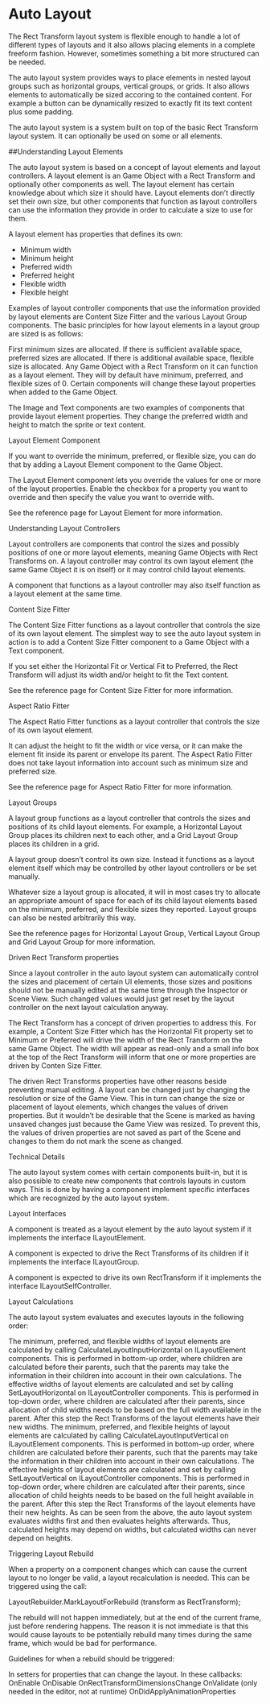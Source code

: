 # Auto Layout

The Rect Transform layout system is flexible enough to handle a lot of different types of layouts and it also allows placing elements in a complete freeform fashion. However, sometimes something a bit more structured can be needed.

The auto layout system provides ways to place elements in nested layout groups such as horizontal groups, vertical groups, or grids. It also allows elements to automatically be sized accoring to the contained content. For example a button can be dynamically resized to exactly fit its text content plus some padding.

The auto layout system is a system built on top of the basic Rect Transform layout system. It can optionally be used on some or all elements.

##Understanding Layout Elements

The auto layout system is based on a concept of layout elements and layout controllers. A layout element is an Game Object with a Rect Transform and optionally other components as well. The layout element has certain knowledge about which size it should have. Layout elements don’t directly set their own size, but other components that function as layout controllers can use the information they provide in order to calculate a size to use for them.

A layout element has properties that defines its own:

* Minimum width
* Minimum height
* Preferred width
* Preferred height
* Flexible width
* Flexible height

Examples of layout controller components that use the information provided by layout elements are Content Size Fitter and the various Layout Group components. The basic principles for how layout elements in a layout group are sized is as follows:

First minimum sizes are allocated.
If there is sufficient available space, preferred sizes are allocated.
If there is additional available space, flexible size is allocated.
Any Game Object with a Rect Transform on it can function as a layout element. They will by default have minimum, preferred, and flexible sizes of 0. Certain components will change these layout properties when added to the Game Object.

The Image and Text components are two examples of components that provide layout element properties. They change the preferred width and height to match the sprite or text content.

Layout Element Component

If you want to override the minimum, preferred, or flexible size, you can do that by adding a Layout Element component to the Game Object.


The Layout Element component lets you override the values for one or more of the layout properties. Enable the checkbox for a property you want to override and then specify the value you want to override with.

See the reference page for Layout Element for more information.

Understanding Layout Controllers

Layout controllers are components that control the sizes and possibly positions of one or more layout elements, meaning Game Objects with Rect Transforms on. A layout controller may control its own layout element (the same Game Object it is on itself) or it may control child layout elements.

A component that functions as a layout controller may also itself function as a layout element at the same time.

Content Size Fitter

The Content Size Fitter functions as a layout controller that controls the size of its own layout element. The simplest way to see the auto layout system in action is to add a Content Size Fitter component to a Game Object with a Text component.


If you set either the Horizontal Fit or Vertical Fit to Preferred, the Rect Transform will adjust its width and/or height to fit the Text content.

See the reference page for Content Size Fitter for more information.

Aspect Ratio Fitter

The Aspect Ratio Fitter functions as a layout controller that controls the size of its own layout element.


It can adjust the height to fit the width or vice versa, or it can make the element fit inside its parent or envelope its parent. The Aspect Ratio Fitter does not take layout information into account such as minimum size and preferred size.

See the reference page for Aspect Ratio Fitter for more information.

Layout Groups

A layout group functions as a layout controller that controls the sizes and positions of its child layout elements. For example, a Horizontal Layout Group places its children next to each other, and a Grid Layout Group places its children in a grid.

A layout group doesn’t control its own size. Instead it functions as a layout element itself which may be controlled by other layout controllers or be set manually.

Whatever size a layout group is allocated, it will in most cases try to allocate an appropriate amount of space for each of its child layout elements based on the minimum, preferred, and flexible sizes they reported. Layout groups can also be nested arbitrarily this way.

See the reference pages for Horizontal Layout Group, Vertical Layout Group and Grid Layout Group for more information.

Driven Rect Transform properties

Since a layout controller in the auto layout system can automatically control the sizes and placement of certain UI elements, those sizes and positions should not be manually edited at the same time through the Inspector or Scene View. Such changed values would just get reset by the layout controller on the next layout calculation anyway.

The Rect Transform has a concept of driven properties to address this. For example, a Content Size Fitter which has the Horizontal Fit property set to Minimum or Preferred will drive the width of the Rect Transform on the same Game Object. The width will appear as read-only and a small info box at the top of the Rect Transform will inform that one or more properties are driven by Conten Size Fitter.

The driven Rect Transforms properties have other reasons beside preventing manual editing. A layout can be changed just by changing the resolution or size of the Game View. This in turn can change the size or placement of layout elements, which changes the values of driven properties. But it wouldn’t be desirable that the Scene is marked as having unsaved changes just because the Game View was resized. To prevent this, the values of driven properties are not saved as part of the Scene and changes to them do not mark the scene as changed.

Technical Details

The auto layout system comes with certain components built-in, but it is also possible to create new components that controls layouts in custom ways. This is done by having a component implement specific interfaces which are recognized by the auto layout system.

Layout Interfaces

A component is treated as a layout element by the auto layout system if it implements the interface ILayoutElement.

A component is expected to drive the Rect Transforms of its children if it implements the interface ILayoutGroup.

A component is expected to drive its own RectTransform if it implements the interface ILayoutSelfController.

Layout Calculations

The auto layout system evaluates and executes layouts in the following order:

The minimum, preferred, and flexible widths of layout elements are calculated by calling CalculateLayoutInputHorizontal on ILayoutElement components. This is performed in bottom-up order, where children are calculated before their parents, such that the parents may take the information in their children into account in their own calculations.
The effective widths of layout elements are calculated and set by calling SetLayoutHorizontal on ILayoutController components. This is performed in top-down order, where children are calculated after their parents, since allocation of child widths needs to be based on the full width available in the parent. After this step the Rect Transforms of the layout elements have their new widths.
The minimum, preferred, and flexible heights of layout elements are calculated by calling CalculateLayoutInputVertical on ILayoutElement components. This is performed in bottom-up order, where children are calculated before their parents, such that the parents may take the information in their children into account in their own calculations.
The effective heights of layout elements are calculated and set by calling SetLayoutVertical on ILayoutController components. This is performed in top-down order, where children are calculated after their parents, since allocation of child heights needs to be based on the full height available in the parent. After this step the Rect Transforms of the layout elements have their new heights.
As can be seen from the above, the auto layout system evaluates widths first and then evaluates heights afterwards. Thus, calculated heights may depend on widths, but calculated widths can never depend on heights.

Triggering Layout Rebuild

When a property on a component changes which can cause the current layout to no longer be valid, a layout recalculation is needed. This can be triggered using the call:

LayoutRebuilder.MarkLayoutForRebuild (transform as RectTransform);

The rebuild will not happen immediately, but at the end of the current frame, just before rendering happens. The reason it is not immediate is that this would cause layouts to be potentially rebuild many times during the same frame, which would be bad for performance.

Guidelines for when a rebuild should be triggered:

In setters for properties that can change the layout.
In these callbacks:
OnEnable
OnDisable
OnRectTransformDimensionsChange
OnValidate (only needed in the editor, not at runtime)
OnDidApplyAnimationProperties